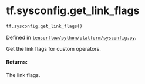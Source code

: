 <div itemscope itemtype="http://developers.google.com/ReferenceObject">
<meta itemprop="name" content="tf.sysconfig.get_link_flags" />
<meta itemprop="path" content="Stable" />
</div>

# tf.sysconfig.get_link_flags

``` python
tf.sysconfig.get_link_flags()
```



Defined in [`tensorflow/python/platform/sysconfig.py`](/code/stable/tensorflow/python/platform/sysconfig.py).

Get the link flags for custom operators.

#### Returns:

The link flags.